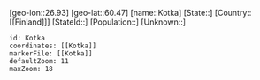 ﻿---
location: [60.47,26.93]
mapzoom: [7,12] 
mapmarker: city 
type: City
tags:
- geo/City


SpocWebEntityId: 31594
isDeleted: false
confidential: public

---
[geo-lon::26.93]
[geo-lat::60.47]
[name::Kotka]
[State::]
[Country::[[Finland]]]
[StateId::]
[Population::]
[Unknown::]


```leaflet
id: Kotka
coordinates: [[Kotka]]
markerFile: [[Kotka]]
defaultZoom: 11 
maxZoom: 18
```
